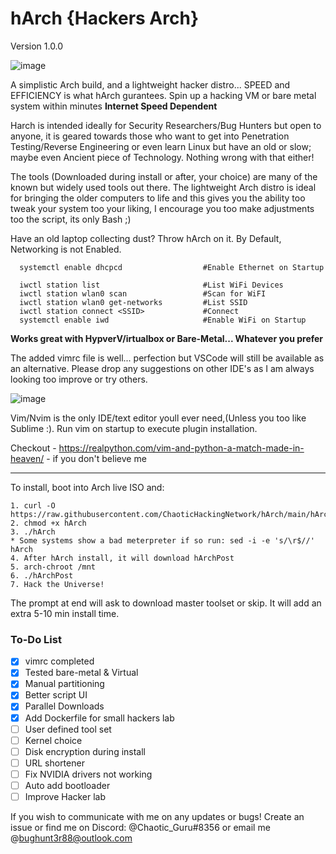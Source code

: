 # hArch {Hackers Arch} 
Version 1.0.0 

![image](https://user-images.githubusercontent.com/49621391/200466477-b8748c44-53d5-4a98-b5c3-e9af8f4ee700.png)




A simplistic Arch build, and a lightweight hacker distro... SPEED and EFFICIENCY is what hArch gurantees. Spin up a hacking VM or bare metal system within minutes **Internet Speed Dependent**

Harch is intended ideally for Security Researchers/Bug Hunters but open to anyone, it is geared towards those who want to get into Penetration Testing/Reverse Engineering or even learn Linux but have an old or slow; maybe even Ancient piece of Technology. Nothing wrong with that either!

The tools (Downloaded during install or after, your choice) are many of the known but widely used tools out there. The lightweight Arch distro is ideal for bringing the older computers to life and this gives you the ability too tweak your system too your liking, I encourage you too make adjustments too the script, its only Bash ;)

Have an old laptop collecting dust? Throw hArch on it. By Default, Networking is not Enabled. 

      systemctl enable dhcpcd                  #Enable Ethernet on Startup
      
      iwctl station list                       #List WiFi Devices
      iwctl station wlan0 scan                 #Scan for WiFI
      iwctl station wlan0 get-networks         #List SSID
      iwctl station connect <SSID>             #Connect
      systemctl enable iwd                     #Enable WiFi on Startup
   

**Works great with HypverV/irtualbox or Bare-Metal... Whatever you prefer** 

The added vimrc file is well... perfection but VSCode will still be available as an alternative. Please drop any suggestions on other IDE's as I am always looking too improve or try others. 


![image](https://user-images.githubusercontent.com/49621391/198865669-f8c270ba-19c0-47cb-830b-722c25845d37.png)



Vim/Nvim is the only IDE/text editor youll ever need,(Unless you too like Sublime :). Run vim on startup to execute plugin installation.

Checkout - https://realpython.com/vim-and-python-a-match-made-in-heaven/ - if you don't believe me
__________________________________________________________________________________________________________________________________________________________________

To install, boot into Arch live ISO and:
  
    1. curl -O https://raw.githubusercontent.com/ChaoticHackingNetwork/hArch/main/hArch
    2. chmod +x hArch
    3. ./hArch
    * Some systems show a bad meterpreter if so run: sed -i -e 's/\r$//' hArch 
    4. After hArch install, it will download hArchPost
    5. arch-chroot /mnt
    6. ./hArchPost
    7. Hack the Universe!
 
The prompt at end will ask to download master toolset or skip. It will add an extra 5-10 min install time. 

### To-Do List
- [x] vimrc completed
- [x] Tested bare-metal & Virtual
- [x] Manual partitioning
- [x] Better script UI
- [x] Parallel Downloads
- [x] Add Dockerfile for small hackers lab
- [ ] User defined tool set
- [ ] Kernel choice
- [ ] Disk encryption during install
- [ ] URL shortener
- [ ] Fix NVIDIA drivers not working
- [ ] Auto add bootloader
- [ ] Improve Hacker lab

If you wish to communicate with me on any updates or bugs! Create an issue or find me on Discord: @Chaotic_Guru#8356 or email me @bughunt3r88@outlook.com
  
